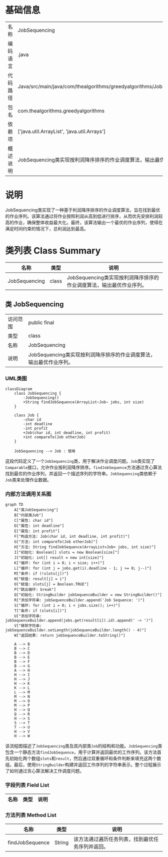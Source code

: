 # 基础信息

|      |      |
|------|------|
| 名称 | JobSequencing |
| 编码语言 | .java |
| 代码路径 | Java/src/main/java/com/thealgorithms/greedyalgorithms/JobSequencing.java |
| 包名 | com.thealgorithms.greedyalgorithms |
| 依赖项 | ['java.util.ArrayList', 'java.util.Arrays'] |
| 概述说明 | JobSequencing类实现按利润降序排序的作业调度算法，输出最优序列。 |

# 说明

JobSequencing类实现了一种基于利润降序排序的作业调度算法，旨在找到最优的作业序列。该算法通过将作业按照利润从高到低进行排序，从而优先安排利润较高的作业，确保整体收益最大化。最终，该算法输出一个最优的作业序列，使得在满足时间约束的情况下，总利润达到最高。

# 类列表 Class Summary

| 名称   | 类型  | 说明 |
|-------|------|-------------|
| JobSequencing | class | JobSequencing类实现按利润降序排序的作业调度算法，输出最优作业序列。 |



## 类 JobSequencing

|      |      |
|------|------|
| 访问范围 | public final |
| 类型 | class |
| 名称 | JobSequencing |
| 说明 | JobSequencing类实现按利润降序排序的作业调度算法，输出最优作业序列。 |


### UML类图

```mermaid
classDiagram
    class JobSequencing {
        -JobSequencing()
        +String findJobSequence(ArrayList~Job~ jobs, int size)
    }

    class Job {
        -char id
        -int deadline
        -int profit
        +Job(char id, int deadline, int profit)
        +int compareTo(Job otherJob)
    }

    JobSequencing --> Job : 使用
```

这段代码定义了一个`JobSequencing`类，用于解决作业调度问题。`Job`类实现了`Comparable`接口，允许作业按利润降序排序。`findJobSequence`方法通过贪心算法找到最优的作业序列，并返回一个描述序列的字符串。`JobSequencing`类依赖于`Job`类来处理作业数据。


### 内部方法调用关系图

```mermaid
graph TD
    A["类JobSequencing"]
    B["内部类Job"]
    C["属性: char id"]
    D["属性: int deadline"]
    E["属性: int profit"]
    F["构造方法: Job(char id, int deadline, int profit)"]
    G["方法: int compareTo(Job otherJob)"]
    H["方法: String findJobSequence(ArrayList<Job> jobs, int size)"]
    I["初始化: Boolean[] slots = new Boolean[size]"]
    J["初始化: int[] result = new int[size]"]
    K["循环: for (int i = 0; i < size; i++)"]
    L["循环: for (int j = jobs.get(i).deadline - 1; j >= 0; j--)"]
    M["条件: if (!slots[j])"]
    N["赋值: result[j] = i"]
    O["赋值: slots[j] = Boolean.TRUE"]
    P["跳出循环: break"]
    Q["初始化: StringBuilder jobSequenceBuilder = new StringBuilder()"]
    R["添加字符串: jobSequenceBuilder.append('Job Sequence: ')"]
    S["循环: for (int i = 0; i < jobs.size(); i++)"]
    T["条件: if (slots[i])"]
    U["添加字符串: jobSequenceBuilder.append(jobs.get(result[i]).id).append(' -> ')"]
    V["移除字符串: jobSequenceBuilder.setLength(jobSequenceBuilder.length() - 4)"]
    W["返回结果: return jobSequenceBuilder.toString()"]

    A --> B
    B --> C
    B --> D
    B --> E
    B --> F
    B --> G
    A --> H
    H --> I
    H --> J
    H --> K
    K --> L
    L --> M
    M --> N
    M --> O
    M --> P
    H --> Q
    Q --> R
    H --> S
    S --> T
    T --> U
    H --> V
    H --> W
```

该流程图描述了`JobSequencing`类及其内部类`Job`的结构和功能。`JobSequencing`类包含一个静态方法`findJobSequence`，用于计算并返回最优的工作序列。该方法首先初始化两个数组`slots`和`result`，然后通过双重循环和条件判断来填充这两个数组。最后，使用`StringBuilder`构建并返回工作序列的字符串表示。整个过程展示了如何通过贪心算法解决工作调度问题。

### 字段列表 Field List

| 名称  | 类型  | 说明 |
|-------|-------|------|

### 方法列表 Method List

| 名称  | 类型  | 说明 |
|-------|-------|------|
| findJobSequence | String | 该方法通过遍历任务列表，找到最优任务序列并返回。 |




